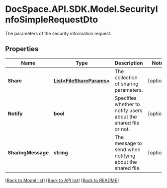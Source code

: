 # DocSpace.API.SDK.Model.SecurityInfoSimpleRequestDto
The parameters of the security information request.

## Properties

Name | Type | Description | Notes
------------ | ------------- | ------------- | -------------
**Share** | [**List&lt;FileShareParams&gt;**](FileShareParams.md) | The collection of sharing parameters. | [optional] 
**Notify** | **bool** | Specifies whether to notify users about the shared file or not. | [optional] 
**SharingMessage** | **string** | The message to send when notifying about the shared file. | [optional] 

[[Back to Model list]](../README.md#documentation-for-models) [[Back to API list]](../README.md#documentation-for-api-endpoints) [[Back to README]](../README.md)

